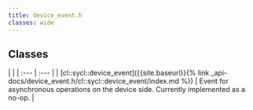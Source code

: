 ```yaml
---
title: device_event.h
classes: wide
---
```

## Classes

   |   |
| :--- | :--- |
| [cl::sycl::device_event]({{site.baseurl}}{% link _api-docs/device_event.h/cl::sycl::device_event/index.md %}) | Event for asynchronous operations on the device side. Currently implemented as a no-op. |

